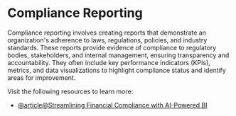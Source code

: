 # Compliance Reporting

Compliance reporting involves creating reports that demonstrate an organization's adherence to laws, regulations, policies, and industry standards. These reports provide evidence of compliance to regulatory bodies, stakeholders, and internal management, ensuring transparency and accountability. They often include key performance indicators (KPIs), metrics, and data visualizations to highlight compliance status and identify areas for improvement.

Visit the following resources to learn more:

- [@article@Streamlining Financial Compliance with AI-Powered BI](https://www.strategysoftware.com/blog/streamlining-financial-compliance-with-ai-powered-bi)